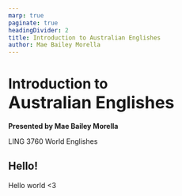 ```yaml
---
marp: true
paginate: true
headingDivider: 2
title: Introduction to Australian Englishes
author: Mae Bailey Morella
---
```


# Introduction to <br>**<big>Australian Englishes</big>**

__Presented by Mae Bailey Morella__

LING 3760 World Englishes

<!-- Hello! -->

## Hello!

Hello world <3

